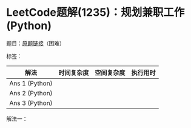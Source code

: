 # LeetCode题解(1235)：规划兼职工作(Python)

题目：[原题链接](https://leetcode-cn.com/problems/maximum-profit-in-job-scheduling/)（困难）

标签：

| 解法           | 时间复杂度 | 空间复杂度 | 执行用时 |
| -------------- | ---------- | ---------- | -------- |
| Ans 1 (Python) |            |            |          |
| Ans 2 (Python) |            |            |          |
| Ans 3 (Python) |            |            |          |

解法一：


